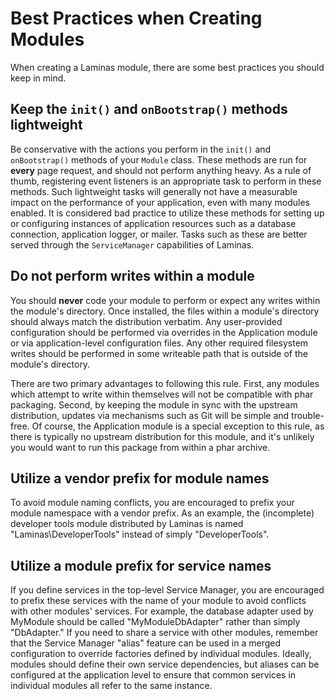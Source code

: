 # Best Practices when Creating Modules

When creating a Laminas module, there are some best practices you should keep in mind.

## Keep the `init()` and `onBootstrap()` methods lightweight

Be conservative with the actions you perform in the `init()` and `onBootstrap()` methods of your
`Module` class. These methods are run for **every** page request, and should not perform anything
heavy. As a rule of thumb, registering event listeners is an appropriate task to perform in these
methods. Such lightweight tasks will generally not have a measurable impact on the performance of
your application, even with many modules enabled. It is considered bad practice to utilize these
methods for setting up or configuring instances of application resources such as a database
connection, application logger, or mailer. Tasks such as these are better served through the
`ServiceManager` capabilities of Laminas.

## Do not perform writes within a module

You should **never** code your module to perform or expect any writes within the module's directory.
Once installed, the files within a module's directory should always match the distribution verbatim.
Any user-provided configuration should be performed via overrides in the Application module or via
application-level configuration files. Any other required filesystem writes should be performed in
some writeable path that is outside of the module's directory.

There are two primary advantages to following this rule. First, any modules which attempt to write
within themselves will not be compatible with phar packaging. Second, by keeping the module in sync
with the upstream distribution, updates via mechanisms such as Git will be simple and trouble-free.
Of course, the Application module is a special exception to this rule, as there is typically no
upstream distribution for this module, and it's unlikely you would want to run this package from
within a phar archive.

## Utilize a vendor prefix for module names

To avoid module naming conflicts, you are encouraged to prefix your module namespace with a vendor
prefix. As an example, the (incomplete) developer tools module distributed by Laminas is named
"Laminas\\DeveloperTools" instead of simply "DeveloperTools".

## Utilize a module prefix for service names

If you define services in the top-level Service Manager, you are encouraged to prefix these services
with the name of your module to avoid conflicts with other modules' services. For example, the
database adapter used by MyModule should be called "MyModuleDbAdapter" rather than simply
"DbAdapter." If you need to share a service with other modules, remember that the Service Manager
"alias" feature can be used in a merged configuration to override factories defined by individual
modules. Ideally, modules should define their own service dependencies, but aliases can be
configured at the application level to ensure that common services in individual modules all refer
to the same instance.
